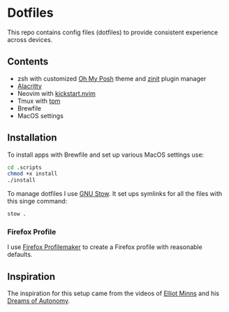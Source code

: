# Dotfiles

This repo contains config files (dotfiles) to provide consistent
experience across devices.

## Contents

- zsh with customized [Oh My Posh](https://ohmyposh.dev/) theme and
  [zinit](https://github.com/zdharma-continuum/zinit) plugin manager
- [Alacritty](https://alacritty.org/)
- Neovim with [kickstart.nvim](https://github.com/nvim-lua/kickstart.nvim)
- Tmux with [tpm](https://github.com/tmux-plugins/tpm)
- Brewfile
- MacOS settings

## Installation

To install apps with Brewfile and set up various MacOS settings use:

```sh
cd .scripts
chmod +x install
./install
```

To manage dotfiles I use [GNU Stow](https://www.gnu.org/software/stow/). It
set ups symlinks for all the files with this singe command:

```sh
stow .
```

### Firefox Profile

I use [Firefox Profilemaker](https://ffprofile.com/) to create a Firefox
profile with reasonable defaults.

## Inspiration

The inspiration for this setup came from the videos of
[Elliot Minns](https://github.com/elliottminns) and his
[Dreams of Autonomy](https://www.youtube.com/@dreamsofautonomy).
